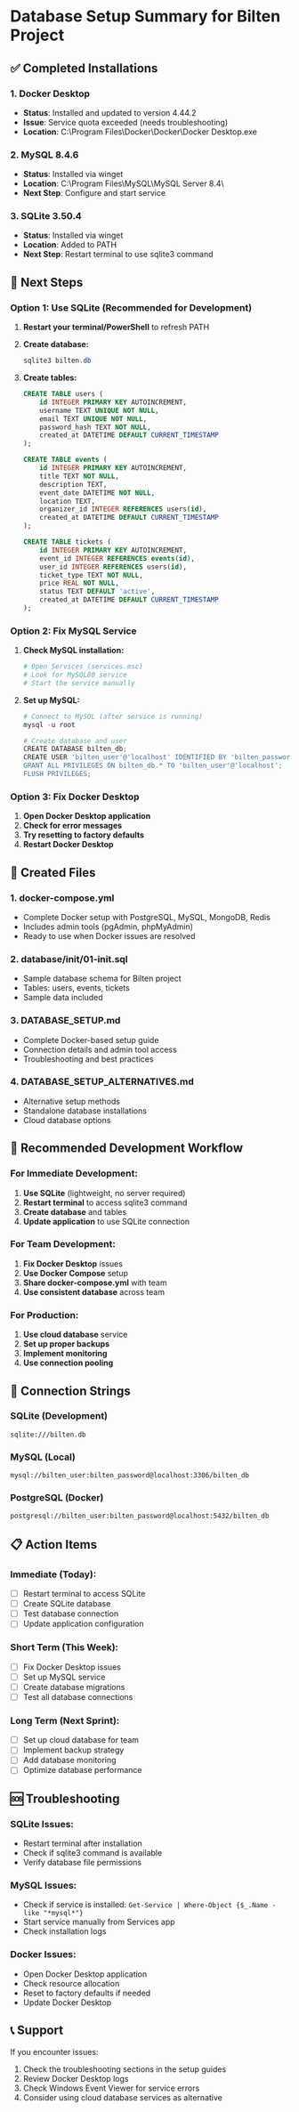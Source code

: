 # Database Setup Summary for Bilten Project

## ✅ Completed Installations

### 1. Docker Desktop
- **Status**: Installed and updated to version 4.44.2
- **Issue**: Service quota exceeded (needs troubleshooting)
- **Location**: C:\Program Files\Docker\Docker\Docker Desktop.exe

### 2. MySQL 8.4.6
- **Status**: Installed via winget
- **Location**: C:\Program Files\MySQL\MySQL Server 8.4\
- **Next Step**: Configure and start service

### 3. SQLite 3.50.4
- **Status**: Installed via winget
- **Location**: Added to PATH
- **Next Step**: Restart terminal to use sqlite3 command

## 🔧 Next Steps

### Option 1: Use SQLite (Recommended for Development)

1. **Restart your terminal/PowerShell** to refresh PATH
2. **Create database:**
   ```powershell
   sqlite3 bilten.db
   ```

3. **Create tables:**
   ```sql
   CREATE TABLE users (
       id INTEGER PRIMARY KEY AUTOINCREMENT,
       username TEXT UNIQUE NOT NULL,
       email TEXT UNIQUE NOT NULL,
       password_hash TEXT NOT NULL,
       created_at DATETIME DEFAULT CURRENT_TIMESTAMP
   );

   CREATE TABLE events (
       id INTEGER PRIMARY KEY AUTOINCREMENT,
       title TEXT NOT NULL,
       description TEXT,
       event_date DATETIME NOT NULL,
       location TEXT,
       organizer_id INTEGER REFERENCES users(id),
       created_at DATETIME DEFAULT CURRENT_TIMESTAMP
   );

   CREATE TABLE tickets (
       id INTEGER PRIMARY KEY AUTOINCREMENT,
       event_id INTEGER REFERENCES events(id),
       user_id INTEGER REFERENCES users(id),
       ticket_type TEXT NOT NULL,
       price REAL NOT NULL,
       status TEXT DEFAULT 'active',
       created_at DATETIME DEFAULT CURRENT_TIMESTAMP
   );
   ```

### Option 2: Fix MySQL Service

1. **Check MySQL installation:**
   ```powershell
   # Open Services (services.msc)
   # Look for MySQL80 service
   # Start the service manually
   ```

2. **Set up MySQL:**
   ```powershell
   # Connect to MySQL (after service is running)
   mysql -u root
   
   # Create database and user
   CREATE DATABASE bilten_db;
   CREATE USER 'bilten_user'@'localhost' IDENTIFIED BY 'bilten_password';
   GRANT ALL PRIVILEGES ON bilten_db.* TO 'bilten_user'@'localhost';
   FLUSH PRIVILEGES;
   ```

### Option 3: Fix Docker Desktop

1. **Open Docker Desktop application**
2. **Check for error messages**
3. **Try resetting to factory defaults**
4. **Restart Docker Desktop**

## 📁 Created Files

### 1. docker-compose.yml
- Complete Docker setup with PostgreSQL, MySQL, MongoDB, Redis
- Includes admin tools (pgAdmin, phpMyAdmin)
- Ready to use when Docker issues are resolved

### 2. database/init/01-init.sql
- Sample database schema for Bilten project
- Tables: users, events, tickets
- Sample data included

### 3. DATABASE_SETUP.md
- Complete Docker-based setup guide
- Connection details and admin tool access
- Troubleshooting and best practices

### 4. DATABASE_SETUP_ALTERNATIVES.md
- Alternative setup methods
- Standalone database installations
- Cloud database options

## 🚀 Recommended Development Workflow

### For Immediate Development:
1. **Use SQLite** (lightweight, no server required)
2. **Restart terminal** to access sqlite3 command
3. **Create database** and tables
4. **Update application** to use SQLite connection

### For Team Development:
1. **Fix Docker Desktop** issues
2. **Use Docker Compose** setup
3. **Share docker-compose.yml** with team
4. **Use consistent database** across team

### For Production:
1. **Use cloud database** service
2. **Set up proper backups**
3. **Implement monitoring**
4. **Use connection pooling**

## 🔗 Connection Strings

### SQLite (Development)
```
sqlite:///bilten.db
```

### MySQL (Local)
```
mysql://bilten_user:bilten_password@localhost:3306/bilten_db
```

### PostgreSQL (Docker)
```
postgresql://bilten_user:bilten_password@localhost:5432/bilten_db
```

## 📋 Action Items

### Immediate (Today):
- [ ] Restart terminal to access SQLite
- [ ] Create SQLite database
- [ ] Test database connection
- [ ] Update application configuration

### Short Term (This Week):
- [ ] Fix Docker Desktop issues
- [ ] Set up MySQL service
- [ ] Create database migrations
- [ ] Test all database connections

### Long Term (Next Sprint):
- [ ] Set up cloud database for team
- [ ] Implement backup strategy
- [ ] Add database monitoring
- [ ] Optimize database performance

## 🆘 Troubleshooting

### SQLite Issues:
- Restart terminal after installation
- Check if sqlite3 command is available
- Verify database file permissions

### MySQL Issues:
- Check if service is installed: `Get-Service | Where-Object {$_.Name -like "*mysql*"}`
- Start service manually from Services app
- Check installation logs

### Docker Issues:
- Open Docker Desktop application
- Check resource allocation
- Reset to factory defaults if needed
- Update Docker Desktop

## 📞 Support

If you encounter issues:
1. Check the troubleshooting sections in the setup guides
2. Review Docker Desktop logs
3. Check Windows Event Viewer for service errors
4. Consider using cloud database services as alternative
